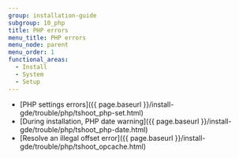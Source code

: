 ```yaml
---
group: installation-guide
subgroup: 10_php
title: PHP errors
menu_title: PHP errors
menu_node: parent
menu_order: 1
functional_areas:
  - Install
  - System
  - Setup
---
```


*	 [PHP settings errors]({{ page.baseurl }}/install-gde/trouble/php/tshoot_php-set.html)
*	 [During installation, PHP date warning]({{ page.baseurl }}/install-gde/trouble/php/tshoot_php-date.html)
*	 [Resolve an illegal offset error]({{ page.baseurl }}/install-gde/trouble/php/tshoot_opcache.html)
